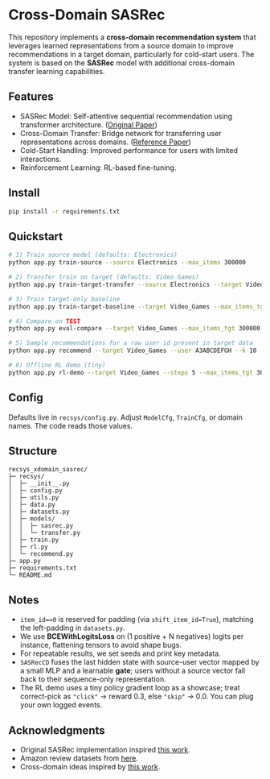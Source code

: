 # Cross-Domain SASRec

This repository implements a **cross-domain recommendation system** that leverages learned representations from a source domain to improve recommendations in a target domain, particularly for cold-start users. 
The system is based on the **SASRec** model with additional cross-domain transfer learning capabilities.

## Features
* SASRec Model: Self-attentive sequential recommendation using transformer architecture. ([Original Paper](https://arxiv.org/abs/1808.09781))
* Cross-Domain Transfer: Bridge network for transferring user representations across domains. ([Reference Paper]())
* Cold-Start Handling: Improved performance for users with limited interactions.
* Reinforcement Learning: RL-based fine-tuning.

## Install
```bash
pip install -r requirements.txt
```

## Quickstart
```bash
# 1) Train source model (defaults: Electronics)
python app.py train-source --source Electronics --max_items 300000

# 2) Transfer train on target (defaults: Video_Games)
python app.py train-target-transfer --source Electronics --target Video_Games --max_items_src 300000 --max_items_tgt 300000

# 3) Train target-only baseline
python app.py train-target-baseline --target Video_Games --max_items_tgt 300000

# 4) Compare on TEST
python app.py eval-compare --target Video_Games --max_items_tgt 300000

# 5) Sample recommendations for a raw user id present in target data
python app.py recommend --target Video_Games --user A3ABCDEFGH --k 10 --use-transfer

# 6) Offline RL demo (tiny)
python app.py rl-demo --target Video_Games --steps 5 --max_items_tgt 300000
```

## Config
Defaults live in `recsys/config.py`. Adjust `ModelCfg`, `TrainCfg`, or domain names. The code reads those values.

## Structure
```
recsys_xdomain_sasrec/
├─ recsys/
│  ├─ __init__.py
│  ├─ config.py
│  ├─ utils.py
│  ├─ data.py
│  ├─ datasets.py
│  ├─ models/
│  │  ├─ sasrec.py
│  │  └─ transfer.py
│  ├─ train.py
│  ├─ rl.py
│  └─ recommend.py
├─ app.py
├─ requirements.txt
└─ README.md
```

## Notes
- `item_id==0` is reserved for padding (via `shift_item_id=True`), matching the left-padding in `datasets.py`.
- We use **BCEWithLogitsLoss** on (1 positive + N negatives) logits per instance, flattening tensors to avoid shape bugs.
- For repeatable results, we set seeds and print key metadata.
- `SASRecCD` fuses the last hidden state with source-user vector mapped by a small MLP and a learnable **gate**; users without a source vector fall back to their sequence-only representation.
- The RL demo uses a tiny policy gradient loop as a showcase; treat correct-pick as `"click"` → reward 0.3, else `"skip"` → 0.0. You can plug your own logged events.

## Acknowledgments
* Original SASRec implementation inspired [this work](https://github.com/kang205/SASRec).
* Amazon review datasets from [here](https://huggingface.co/datasets/McAuley-Lab/Amazon-Reviews-2023).
* Cross-domain ideas inspired by [this work](https://arxiv.org/abs/2008.12298).